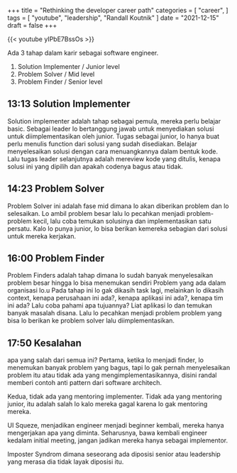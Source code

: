 +++ 
title = "Rethinking the developer career path" 
categories = [ 
    "career", 
] 
tags = [ 
    "youtube",
    "leadership",
    "Randall Koutnik"
] 
date = "2021-12-15" 
draft = false
+++

{{< youtube yIPbE7BssOs >}}

Ada 3 tahap dalam karir sebagai software engineer.

1. Solution Implementer / Junior level
2. Problem Solver / Mid level
3. Problem Finder / Senior level

## 13:13 Solution Implementer 

Solution implementer adalah tahap sebagai pemula, mereka perlu belajar basic. Sebagai leader lo bertanggung jawab untuk menyediakan solusi untuk diimplementasikan oleh junior.
Tugas sebagai junior, lo hanya buat perlu menulis function dari solusi yang sudah disediakan.
Belajar menyelesaikan solusi dengan cara menuangkannya dalam bentuk kode.
Lalu tugas leader selanjutnya adalah mereview kode yang ditulis, kenapa solusi ini yang dipilih dan apakah codenya bagus atau tidak.

## 14:23 Problem Solver

Problem Solver ini adalah fase mid dimana lo akan diberikan problem dan lo selesaikan. Lo ambil problem besar lalu lo pecahkan menjadi problem-problem kecil, lalu coba temukan solusinya dan implementasikan satu persatu. Kalo lo punya junior, lo bisa berikan kemereka sebagian dari solusi untuk mereka kerjakan.

## 16:00 Problem Finder

Problem Finders adalah tahap dimana lo sudah banyak menyelesaikan problem besar hingga lo bisa menemukan sendiri Problem yang ada dalam organisasi lo.u Pada tahap ini lo gak dikasih task lagi, melainkan lo dikasih context, kenapa perusahaan ini ada?, kenapa aplikasi ini ada?, kenapa tim ini ada? 
Lalu coba pahami apa tujuannya? Liat aplikasi lo dan temukan banyak masalah disana. Lalu lo pecahkan menjadi problem problem yang bisa lo berikan ke problem solver lalu diimplementasikan.

## 17:50 Kesalahan 

apa yang salah dari semua ini? Pertama, ketika lo menjadi finder, lo menemukan banyak problem yang bagus, tapi lo gak pernah menyelesaikan problem itu atau tidak ada yang mengimplementasikannya, disini randal memberi contoh anti pattern dari software architech.

Kedua, tidak ada yang mentoring implementer. Tidak ada yang mentoring junior, itu adalah salah lo kalo mereka gagal karena lo gak mentoring mereka.

UI Squeze, menjadikan engineer menjadi beginner kembali, mereka hanya mengerjakan apa yang diminta. Seharusnya, bawa kembali engineer kedalam initial meeting, jangan jadikan mereka hanya sebagai implementor.

Imposter Syndrom dimana seseorang ada diposisi senior atau leadership yang merasa dia tidak layak diposisi itu. 
